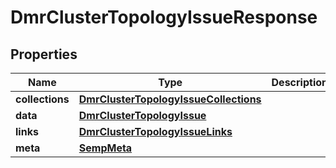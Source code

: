 
# DmrClusterTopologyIssueResponse

## Properties
Name | Type | Description | Notes
------------ | ------------- | ------------- | -------------
**collections** | [**DmrClusterTopologyIssueCollections**](DmrClusterTopologyIssueCollections.md) |  |  [optional]
**data** | [**DmrClusterTopologyIssue**](DmrClusterTopologyIssue.md) |  |  [optional]
**links** | [**DmrClusterTopologyIssueLinks**](DmrClusterTopologyIssueLinks.md) |  |  [optional]
**meta** | [**SempMeta**](SempMeta.md) |  | 



